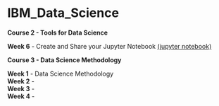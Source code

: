 # IBM_Data_Science

**Course 2 - Tools for Data Science**

  **Week 6** - Create and Share your Jupyter Notebook [(jupyter notebook)](https://github.com/matsumotomarlon/IBM_Data_Science/blob/main/Jupyter_Notebook.ipynb)</br>

**Course 3 - Data Science Methodology**

  **Week 1** - Data Science Methodology</br>
  **Week 2** - </br>
  **Week 3** - </br>
  **Week 4** - </br>
